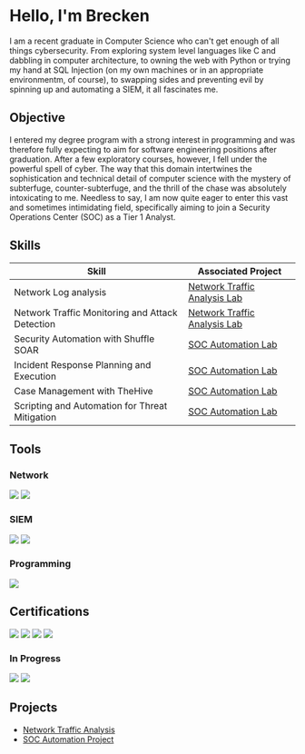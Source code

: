 # Hello, I'm Brecken
<!-- <a href="https://linkedin.com"><img src="https://img.shields.io/badge/-LinkedIn-0072b1?&style=for-the-badge&logo=linkedin&logoColor=white" /></a> -->


I am a recent graduate in Computer Science who can't get enough of all things cybersecurity. From exploring system level languages like C and dabbling in computer architecture, to owning the web with Python or trying my hand at SQL Injection (on my own machines or in an appropriate environmentm, of course), to swapping sides and preventing evil by spinning up and automating a SIEM, it all fascinates me.

## Objective

I entered my degree program with a strong interest in programming and was therefore fully expecting to aim for software engineering positions after graduation. After a few exploratory courses, however, I fell under the powerful spell of cyber. The way that this domain intertwines the sophistication and technical detail of computer science with the mystery of subterfuge, counter-subterfuge, and the thrill of the chase was absolutely intoxicating to me. Needless to say, I am now quite eager to enter this vast and sometimes intimidating field, specifically aiming to join a Security Operations Center (SOC) as a Tier 1 Analyst.

## Skills

| Skill                                         | Associated Project         |
|-----------------------------------------------|----------------------------|
| Network Log analysis         | <a href="https://google.com">Network Traffic Analysis Lab</a>|
| Network Traffic Monitoring and Attack Detection | <a href="https://google.com">Network Traffic Analysis Lab</a>|
| Security Automation with Shuffle SOAR         | <a href="https://github.com/beersb/SOC-Automation-Lab/tree/main">SOC Automation Lab</a>|
| Incident Response Planning and Execution      | <a href="https://github.com/beersb/SOC-Automation-Lab/tree/main">SOC Automation Lab</a>|
| Case Management with TheHive                  | <a href="https://github.com/beersb/SOC-Automation-Lab/tree/main">SOC Automation Lab</a>|
| Scripting and Automation for Threat Mitigation | <a href="https://github.com/beersb/SOC-Automation-Lab/tree/main">SOC Automation Lab</a>|

## Tools

### Network
<div>
    <img src="https://img.shields.io/badge/-Wireshark-1679A7?&style=for-the-badge&logo=Wireshark&logoColor=white" />
    <img src="https://img.shields.io/badge/-TCPDump-EF3B2D?&style=for-the-badge&logo=Suricata&logoColor=white" />
</div>

<!-- ### Endpoint
<div>
    <img src="https://img.shields.io/badge/-Microsoft_Defender_for_Endpoint-00A4EF?&style=for-the-badge&logo=Microsoft&logoColor=white" />
    <img src="https://img.shields.io/badge/-Velociraptor-4B275F?&style=for-the-badge&logo=Velociraptor&logoColor=white" />
</div>
-->

### SIEM
<div>
    <!-- <img src="https://img.shields.io/badge/-Splunk-000000?&style=for-the-badge&logo=Splunk&logoColor=white" /> -->
    <img src="https://img.shields.io/badge/-Elastic-005571?&style=for-the-badge&logo=Elastic&logoColor=white" />
    <img src="https://img.shields.io/badge/-Wazuh-941ACE?&style=for-the-badge&logo=Wazuh&logoColor=white" />
</div>

### Programming
<div>
    <img src="https://img.shields.io/badge/-Python-006400?&style=for-the-badge&logo=python&logoColor=white" />
</div>

## Certifications
<div>
    <img src="https://img.shields.io/badge/-Security%2B-FF0000?&style=for-the-badge&logo=CompTIA&logoColor=white" />
    <img src="https://img.shields.io/badge/-Cybersecurity%20Professional%20Certificate-4285F4?&style=for-the-badge&logo=google&logoColor=white" />
    <img src="https://img.shields.io/badge/-ITIL%204%20Foundation-4D4D4D?&style=for-the-badge&logo=itil&logoColor=white" />
    <img src="https://img.shields.io/badge/-LPI%20Linux%20Essentials-B8A606?&style=for-the-badge&logo=linux&logoColor=white" />
</div>

### In Progress
<div>
    <img src="https://img.shields.io/badge/-CPTS-4F4F4F?&style=for-the-badge&logo=hackthebox&logoColor=white" />
    <img src="https://img.shields.io/badge/-OSCP-4B8BBE?&style=for-the-badge&logo=offensive-security&logoColor=white" />
</div>

## Projects
- <a href="https://github.com/beersb/Network-Traffic-Analysis">Network Traffic Analysis</a>
- <a href="https://github.com/beersb/SOC-Automation-Lab/tree/main">SOC Automation Project</a>

